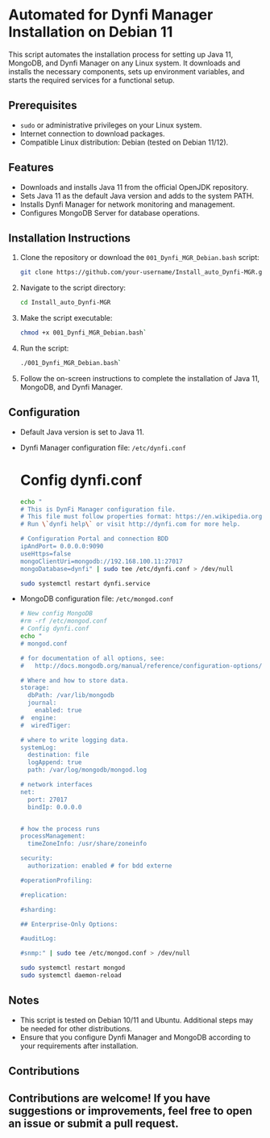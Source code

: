 # Automated for Dynfi Manager Installation on Debian 11

This script automates the installation process for setting up Java 11, MongoDB, and Dynfi Manager on any Linux system. It downloads and installs the necessary components, sets up environment variables, and starts the required services for a functional setup.

## Prerequisites

- `sudo` or administrative privileges on your Linux system.
- Internet connection to download packages.
- Compatible Linux distribution: Debian (tested on Debian 11/12).

## Features

- Downloads and installs Java 11 from the official OpenJDK repository.
- Sets Java 11 as the default Java version and adds to the system PATH.
- Installs Dynfi Manager for network monitoring and management.
- Configures MongoDB Server for database operations.

## Installation Instructions

1. Clone the repository or download the `001_Dynfi_MGR_Debian.bash` script:

    ```bash
    git clone https://github.com/your-username/Install_auto_Dynfi-MGR.git
    ```

2. Navigate to the script directory:

    ```bash
    cd Install_auto_Dynfi-MGR
    ```

3. Make the script executable:

    ```bash
    chmod +x 001_Dynfi_MGR_Debian.bash`
    ```

4. Run the script:

    ```bash
    ./001_Dynfi_MGR_Debian.bash`
    ```

5. Follow the on-screen instructions to complete the installation of Java 11, MongoDB, and Dynfi Manager.

## Configuration

- Default Java version is set to Java 11.
- Dynfi Manager configuration file: `/etc/dynfi.conf`

  # Config dynfi.conf
  
  ```bash
  echo "
  # This is DynFi Manager configuration file.
  # This file must follow properties format: https://en.wikipedia.org/wiki/.properties.
  # Run \`dynfi help\` or visit http://dynfi.com for more help.

  # Configuration Portal and connection BDD
  ipAndPort= 0.0.0.0:9090
  useHttps=false
  mongoClientUri=mongodb://192.168.100.11:27017
  mongoDatabase=dynfi" | sudo tee /etc/dynfi.conf > /dev/null

  sudo systemctl restart dynfi.service 
  ```
  
- MongoDB configuration file: `/etc/mongod.conf`

  ```bash
  # New config MongoDB
  #rm -rf /etc/mongod.conf
  # Config dynfi.conf
  echo "
  # mongod.conf

  # for documentation of all options, see:
  #   http://docs.mongodb.org/manual/reference/configuration-options/

  # Where and how to store data.
  storage:
    dbPath: /var/lib/mongodb
    journal:
      enabled: true
  #  engine:
  #  wiredTiger:

  # where to write logging data.
  systemLog:
    destination: file
    logAppend: true
    path: /var/log/mongodb/mongod.log

  # network interfaces
  net:
    port: 27017
    bindIp: 0.0.0.0


  # how the process runs
  processManagement:
    timeZoneInfo: /usr/share/zoneinfo

  security:
    authorization: enabled # for bdd externe

  #operationProfiling:

  #replication:

  #sharding:

  ## Enterprise-Only Options:

  #auditLog:

  #snmp:" | sudo tee /etc/mongod.conf > /dev/null

  sudo systemctl restart mongod
  sudo systemctl daemon-reload
  ```

## Notes

- This script is tested on Debian 10/11 and Ubuntu. Additional steps may be needed for other distributions.
- Ensure that you configure Dynfi Manager and MongoDB according to your requirements after installation.

## Contributions

Contributions are welcome! If you have suggestions or improvements, feel free to open an issue or submit a pull request.
----

